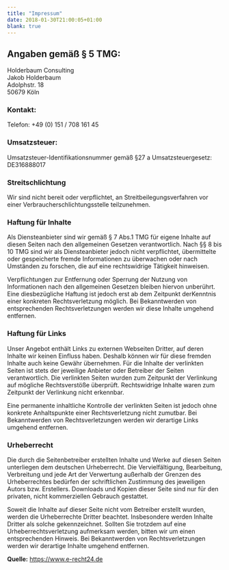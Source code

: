 ```yaml
---
title: "Impressum"
date: 2018-01-30T21:00:05+01:00
blank: true
---
```


## Angaben gemäß § 5 TMG:

Holderbaum Consulting  
Jakob Holderbaum  
Adolphstr. 18  
50679 Köln  


### Kontakt:
Telefon: +49 (0) 151 / 708 161 45


### Umsatzsteuer:
Umsatzsteuer-Identifikationsnummer gemäß §27 a Umsatzsteuergesetz: DE316888017


### Streitschlichtung

Wir sind nicht bereit oder verpflichtet, an Streitbeilegungsverfahren vor einer
Verbraucherschlichtungsstelle teilzunehmen.


### Haftung für Inhalte

Als Diensteanbieter sind wir gemäß § 7 Abs.1 TMG für eigene Inhalte auf diesen
Seiten nach den allgemeinen Gesetzen verantwortlich. Nach §§ 8 bis 10 TMG sind
wir als Diensteanbieter jedoch nicht verpflichtet, übermittelte oder
gespeicherte fremde Informationen zu überwachen oder nach Umständen zu
forschen, die auf eine rechtswidrige Tätigkeit hinweisen.

Verpflichtungen zur Entfernung oder Sperrung der Nutzung von Informationen nach
den allgemeinen Gesetzen bleiben hiervon unberührt. Eine diesbezügliche Haftung
ist jedoch erst ab dem Zeitpunkt derKenntnis einer konkreten Rechtsverletzung
möglich. Bei Bekanntwerden von entsprechenden Rechtsverletzungen werden wir
diese Inhalte umgehend entfernen.


### Haftung für Links

Unser Angebot enthält Links zu externen Webseiten Dritter, auf deren Inhalte
wir keinen Einfluss haben.  Deshalb können wir für diese fremden Inhalte auch
keine Gewähr übernehmen. Für die Inhalte der verlinkten Seiten ist stets der
jeweilige Anbieter oder Betreiber der Seiten verantwortlich. Die verlinkten
Seiten wurden zum Zeitpunkt der Verlinkung auf mögliche Rechtsverstöße
überprüft. Rechtswidrige Inhalte waren zum Zeitpunkt der Verlinkung nicht
erkennbar.

Eine permanente inhaltliche Kontrolle der verlinkten Seiten ist jedoch ohne
konkrete Anhaltspunkte einer Rechtsverletzung nicht zumutbar. Bei Bekanntwerden
von Rechtsverletzungen werden wir derartige Links umgehend entfernen.


### Urheberrecht

Die durch die Seitenbetreiber erstellten Inhalte und Werke auf diesen Seiten
unterliegen dem deutschen Urheberrecht. Die Vervielfältigung, Bearbeitung,
Verbreitung und jede Art der Verwertung außerhalb der Grenzen des
Urheberrechtes bedürfen der schriftlichen Zustimmung des jeweiligen Autors bzw.
Erstellers. Downloads und Kopien dieser Seite sind nur für den privaten, nicht
kommerziellen Gebrauch gestattet.

Soweit die Inhalte auf dieser Seite nicht vom Betreiber erstellt wurden, werden
die Urheberrechte Dritter beachtet. Insbesondere werden Inhalte Dritter als
solche gekennzeichnet. Sollten Sie trotzdem auf eine Urheberrechtsverletzung
aufmerksam werden, bitten wir um einen entsprechenden Hinweis. Bei
Bekanntwerden von Rechtsverletzungen werden wir derartige Inhalte umgehend
entfernen.

**Quelle:** https://www.e-recht24.de

